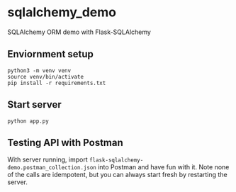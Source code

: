 # sqlalchemy_demo
SQLAlchemy ORM demo with Flask-SQLAlchemy

## Enviornment setup
```
python3 -m venv venv
source venv/bin/activate
pip install -r requirements.txt
```

## Start server
```
python app.py
```

## Testing API with Postman
With server running, import `flask-sqlalchemy-demo.postman_collection.json` into Postman and have fun with it. Note none of the calls are idempotent, but you can always start fresh by restarting the server.